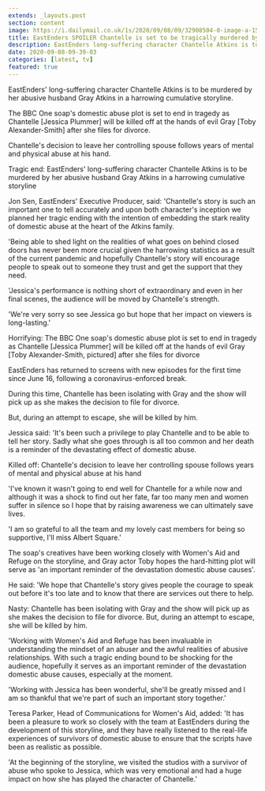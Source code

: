 ```yaml
---
extends: _layouts.post
section: content
image: https://i.dailymail.co.uk/1s/2020/09/08/09/32908504-0-image-a-15_1599554132534.jpg 
title: EastEnders SPOILER Chantelle is set to be tragically murdered by abusive husband Gray 
description: EastEnders long-suffering character Chantelle Atkins is to be murdered by her abusive husband Gray Atkins in a harrowing cumulative storyline. 
date: 2020-09-08-09-39-03 
categories: [latest, tv] 
featured: true 
--- 
```

EastEnders' long-suffering character Chantelle Atkins is to be murdered by her abusive husband Gray Atkins in a harrowing cumulative storyline.

The BBC One soap's domestic abuse plot is set to end in tragedy as Chantelle [Jessica Plummer] will be killed off at the hands of evil Gray [Toby Alexander-Smith] after she files for divorce.

Chantelle's decision to leave her controlling spouse follows years of mental and physical abuse at his hand.

Tragic end: EastEnders' long-suffering character Chantelle Atkins is to be murdered by her abusive husband Gray Atkins in a harrowing cumulative storyline

Jon Sen, EastEnders' Executive Producer, said: 'Chantelle's story is such an important one to tell accurately and upon both character's inception we planned her tragic ending with the intention of embedding the stark reality of domestic abuse at the heart of the Atkins family.

'Being able to shed light on the realities of what goes on behind closed doors has never been more crucial given the harrowing statistics as a result of the current pandemic and hopefully Chantelle's story will encourage people to speak out to someone they trust and get the support that they need. 

'Jessica's performance is nothing short of extraordinary and even in her final scenes, the audience will be moved by Chantelle's strength.

'We're very sorry so see Jessica go but hope that her impact on viewers is long-lasting.'

Horrifying: The BBC One soap's domestic abuse plot is set to end in tragedy as Chantelle [Jessica Plummer] will be killed off at the hands of evil Gray [Toby Alexander-Smith, pictured] after she files for divorce

EastEnders has returned to screens with new episodes for the first time since June 16, following a coronavirus-enforced break.

During this time, Chantelle has been isolating with Gray and the show will pick up as she makes the decision to file for divorce.

But, during an attempt to escape, she will be killed by him.

Jessica said: 'It's been such a privilege to play Chantelle and to be able to tell her story. Sadly what she goes through is all too common and her death is a reminder of the devastating effect of domestic abuse.

Killed off: Chantelle's decision to leave her controlling spouse follows years of mental and physical abuse at his hand

'I've known it wasn't going to end well for Chantelle for a while now and although it was a shock to find out her fate, far too many men and women suffer in silence so I hope that by raising awareness we can ultimately save lives.

'I am so grateful to all the team and my lovely cast members for being so supportive, I'll miss Albert Square.'

The soap's creatives have been working closely with Women's Aid and Refuge on the storyline, and Gray actor Toby hopes the hard-hitting plot will serve as 'an important reminder of the devastation domestic abuse causes'.

He said: 'We hope that Chantelle's story gives people the courage to speak out before it's too late and to know that there are services out there to help.

Nasty: Chantelle has been isolating with Gray and the show will pick up as she makes the decision to file for divorce. But, during an attempt to escape, she will be killed by him.

'Working with Women's Aid and Refuge has been invaluable in understanding the mindset of an abuser and the awful realities of abusive relationships. With such a tragic ending bound to be shocking for the audience, hopefully it serves as an important reminder of the devastation domestic abuse causes, especially at the moment.

'Working with Jessica has been wonderful, she'll be greatly missed and I am so thankful that we're part of such an important story together.'

Teresa Parker, Head of Communications for Women's Aid, added: 'It has been a pleasure to work so closely with the team at EastEnders during the development of this storyline, and they have really listened to the real-life experiences of survivors of domestic abuse to ensure that the scripts have been as realistic as possible.

'At the beginning of the storyline, we visited the studios with a survivor of abuse who spoke to Jessica, which was very emotional and had a huge impact on how she has played the character of Chantelle.'

